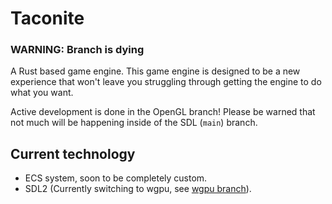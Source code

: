 # Taconite

### WARNING: Branch is dying

A Rust based game engine. This game engine is designed to be a new experience that won't leave you struggling through getting the engine to do what you want.

Active development is done in the OpenGL branch! Please be warned that not much will be happening inside of the SDL (`main`) branch.

## Current technology

* ECS system, soon to be completely custom.
* SDL2 (Currently switching to wgpu, see [wgpu branch](https://git.rustbytes.uk/RustBytes/taconite/tree/wgpu)).
